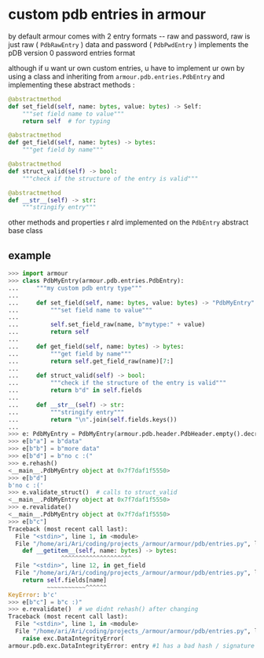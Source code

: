 # custom pdb entries in armour

by default armour comes with 2 entry formats -- raw and password,
raw is just raw ( `PdbRawEntry` ) data and password ( `PdbPwdEntry` )
implements the pDB version 0 password entries format

although if u want ur own custom entries, u have to implement ur own
by using a class and inheriting from `armour.pdb.entries.PdbEntry` and implementing
these abstract methods :

```py
@abstractmethod
def set_field(self, name: bytes, value: bytes) -> Self:
    """set field name to value"""
    return self  # for typing

@abstractmethod
def get_field(self, name: bytes) -> bytes:
    """get field by name"""

@abstractmethod
def struct_valid(self) -> bool:
    """check if the structure of the entry is valid"""

@abstractmethod
def __str__(self) -> str:
    """stringify entry"""
```

other methods and properties r alrd implemented on the `PdbEntry` abstract base class

## example

```py
>>> import armour
>>> class PdbMyEntry(armour.pdb.entries.PdbEntry):
...     """my custom pdb entry type"""
...
...     def set_field(self, name: bytes, value: bytes) -> "PdbMyEntry":
...         """set field name to value"""
...
...         self.set_field_raw(name, b"mytype:" + value)
...         return self
...
...     def get_field(self, name: bytes) -> bytes:
...         """get field by name"""
...         return self.get_field_raw(name)[7:]
...
...     def struct_valid(self) -> bool:
...         """check if the structure of the entry is valid"""
...         return b"d" in self.fields
...
...     def __str__(self) -> str:
...         """stringify entry"""
...         return "\n".join(self.fields.keys())
...
>>> e: PdbMyEntry = PdbMyEntry(armour.pdb.header.PdbHeader.empty().decrypt())
>>> e[b"a"] = b"data"
>>> e[b"b"] = b"more data"
>>> e[b"d"] = b"no c :("
>>> e.rehash()
<__main__.PdbMyEntry object at 0x7f7daf1f5550>
>>> e[b"d"]
b'no c :('
>>> e.validate_struct()  # calls to struct_valid
<__main__.PdbMyEntry object at 0x7f7daf1f5550>
>>> e.revalidate()
<__main__.PdbMyEntry object at 0x7f7daf1f5550>
>>> e[b"c"]
Traceback (most recent call last):
  File "<stdin>", line 1, in <module>
  File "/home/ari/Ari/coding/projects_/armour/armour/pdb/entries.py", line 143, in __getitem__
    def __getitem__(self, name: bytes) -> bytes:
               ^^^^^^^^^^^^^^^^^^^^
  File "<stdin>", line 12, in get_field
  File "/home/ari/Ari/coding/projects_/armour/armour/pdb/entries.py", line 111, in get_field_raw
    return self.fields[name]
           ~~~~~~~~~~~^^^^^^
KeyError: b'c'
>>> e[b"c"] = b"c :)"
>>> e.revalidate()  # we didnt rehash() after changing
Traceback (most recent call last):
  File "<stdin>", line 1, in <module>
  File "/home/ari/Ari/coding/projects_/armour/armour/pdb/entries.py", line 94, in revalidate
    raise exc.DataIntegrityError(
armour.pdb.exc.DataIntegrityError: entry #1 has a bad hash / signature
```

